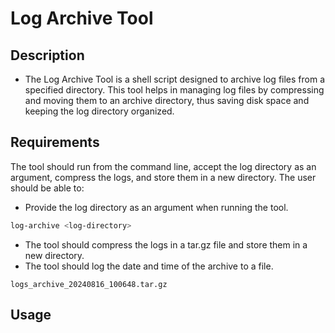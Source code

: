 # Log Archive Tool

## Description

- The Log Archive Tool is a shell script designed to archive log files from a specified directory. This tool helps in managing log files by compressing and moving them to an archive directory, thus saving disk space and keeping the log directory organized.

## Requirements

The tool should run from the command line, accept the log directory as an argument, compress the logs, and store them in a new directory. The user should be able to:

- Provide the log directory as an argument when running the tool.
```bash
log-archive <log-directory>
```
- The tool should compress the logs in a tar.gz file and store them in a new directory.
- The tool should log the date and time of the archive to a file.
```console
logs_archive_20240816_100648.tar.gz
```

## Usage